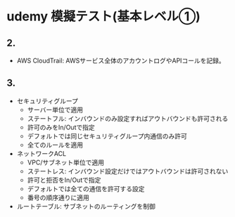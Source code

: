 # udemy 模擬テスト(基本レベル①)

## 2.
- AWS CloudTrail: AWSサービス全体のアカウントログやAPIコールを記録。

## 3.
- セキュリティグループ
    - サーバー単位で適用
    - ステートフル: インバウンドのみ設定すればアウトバウンドも許可される
    - 許可のみをIn/Outで指定
    - デフォルトでは同じセキュリティグループ内通信のみ許可
    - 全てのルールを適用
- ネットワークACL
    - VPC/サブネット単位で適用
    - ステートレス: インバウンド設定だけではアウトバウンドは許可されない
    - 許可と拒否をIn/Outで指定
    - デフォルトでは全ての通信を許可する設定
    - 番号の順序通りに適用
- ルートテーブル: サブネットのルーティングを制御